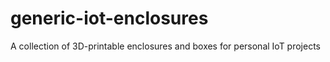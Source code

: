 # generic-iot-enclosures
A collection of 3D-printable enclosures and boxes for personal IoT projects 
